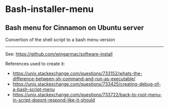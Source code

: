 # Bash-installer-menu
Bash menu for Cinnamon on Ubuntu server
---
Convertion of the shell script to a bash menu version
- - - 
See: https://github.com/wingarmac/software-install

References used to create it:
 - https://unix.stackexchange.com/questions/733152/whats-the-difference-between-sh-command-and-run-as-executable/
 - https://unix.stackexchange.com/questions/733425/creating-debug-of-a-bash-script-menu
 - https://unix.stackexchange.com/questions/733722/back-to-root-menu-in-script-doesnt-respond-like-it-should
